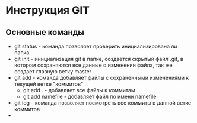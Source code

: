 # Инструкция GIT #
## Основные команды ##
 * git status - команда позволяет проверить инициализирована ли папка 
 * git init - инициализация git в папке, создается скрытый файл .git, в котором сохраняются все данные о изменении файла, так же создает главную ветку master
 * git add - команда добавляет файлы с сохраненными изменениями к текущей ветке "коммитов" 
    - git add . - добавляет все файлы к коммитам
    - git add namefile - добавляет файл по имени namefile
* git log - команда позволяет посмотреть все коммиты в данной ветке коммитов 
*  
